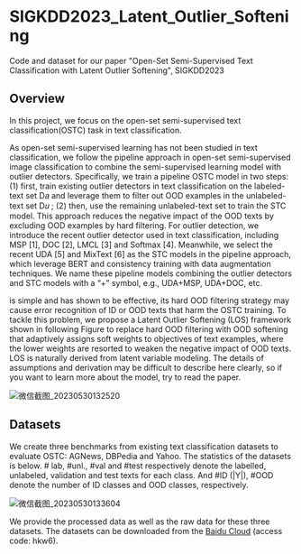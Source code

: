 # SIGKDD2023_Latent_Outlier_Softening
Code and dataset for our paper "Open-Set Semi-Supervised Text Classification with Latent Outlier Softening", SIGKDD2023

## Overview

In this project, we focus on the open-set semi-supervised text classification(OSTC) task in text classification.

As open-set semi-supervised learning has not been studied in text classification, we follow the pipeline approach in open-set semi-supervised image classification to combine the semi-supervised learning model with outlier detectors. Specifically, we train a pipeline OSTC model in two steps: (1) first, train existing outlier detectors in text classification on the labeled-text set D𝑎 and leverage them to filter out OOD examples in the unlabeled-text set D𝑢 ; (2) then, use the remaining unlabeled-text set to train the STC model. This approach reduces the negative impact of the OOD texts by excluding OOD examples by hard filtering. For outlier detection, we introduce the recent outlier detector used in text classification, including MSP [1], DOC [2], LMCL [3] and Softmax [4]. Meanwhile, we select the recent UDA [5] and MixText [6] as the STC models in the pipeline approach, which leverage BERT and consistency training with data augmentation techniques. We name these pipeline models combining the outlier detectors and STC models with a “+” symbol, e.g., UDA+MSP, UDA+DOC, etc.

is simple and has shown to be effective, its hard OOD filtering strategy may cause error recognition of ID or OOD texts that harm the OSTC training. To tackle this problem, we propose a Latent Outlier Softening (LOS) framework shown in following Figure to replace hard OOD filtering with OOD softening that adaptively assigns soft weights to objectives of text examples, where the lower weights are resorted to weaken the negative impact of OOD texts. LOS is naturally derived from latent variable modeling. The details of assumptions and derivation may be difficult to describe here clearly, so if you want to learn more about the model, try to read the paper.

![微信截图_20230530132520](C:\Users\Lenovo\Desktop\微信截图_20230530132520.png)

## Datasets

We create three benchmarks from existing text classification datasets to evaluate OSTC: AGNews, DBPedia and Yahoo. The statistics of the datasets is below. # lab, #unl., #val and #test respectively denote the labelled, unlabeled, validation and test texts for each class. And #ID (|Y|), #OOD denote the number of ID classes and OOD classes, respectively.

![微信截图_20230530133604](C:\Users\Lenovo\Desktop\微信截图_20230530133604.png)

We provide the processed data as well as the raw data for these three datasets. The datasets can be downloaded from the [Baidu Cloud](https://pan.baidu.com/s/1qd9XhU_1N3GHfq95-d-_OA) (access code: hkw6).
